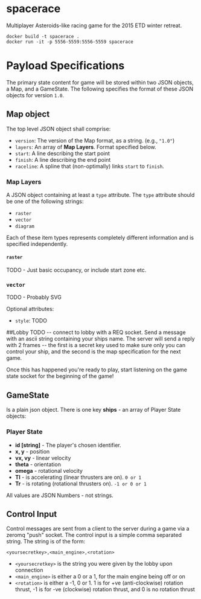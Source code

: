 # spacerace

Multiplayer Asteroids-like racing game for the 2015 ETD winter retreat.

    docker build -t spacerace .
    docker run -it -p 5556-5559:5556-5559 spacerace 

# Payload Specifications

The primary state content for game will be stored within two JSON objects, a Map, and 
a GameState. The following specifies the format of these JSON objects for version `1.0`.

## Map object

The top level JSON object shall comprise:
- `version`: The version of the Map format, as a string. (e.g., `"1.0"`)
- `layers`: An array of **Map Layers**. Format specified below.
- `start`: A line describing the start point
- `finish`: A line describing the end point
- `raceline`: A spline that (non-optimally) links `start` to `finish`. 


### Map Layers

A JSON object containing at least a `type` attribute. The `type`
attribute should be one of the following strings:

- `raster`
- `vector`
- `diagram`

Each of these item types represents completely different information
and is specified independently.

#### `raster`

TODO - Just basic occupancy, or include start zone etc.

### `vector`

TODO - Probably SVG

Optional attributes:
- `style`: TODO


##Lobby
TODO -- connect to lobby with a REQ socket. Send a message with an ascii string
containing your ships name. The server will send a reply with 2 frames -- the
first is a secret key used to make sure only you can control your ship, and the
second is the map specification for the next game.

Once this has happened you're ready to play, start listening on the game state
socket for the beginning of the game!

## GameState

Is a plain json object. There is one key **ships** - an array of 
Player State objects:

### Player State

- **id [string]** - The player's chosen identifier.
- **x, y** - position
- **vx, vy** - linear velocity
- **theta** - orientation
- **omega** - rotational velocity
- **Tl** - is accelerating (linear thrusters are on). `0 or 1`
- **Tr** - is rotating (rotational thrusters on). `-1 or 0 or 1`

All values are JSON Numbers - not strings.


## Control Input

Control messages are sent from a client to the server during a game via a
zeromq "push" socket. The control input is a simple comma separated string.
The string is of the form:

    <yoursecretkey>,<main_engine>,<rotation>


- `<yoursecretkey>` is the string you were given by the lobby upon connection
- `<main_engine>` is either a 0 or a 1, for the main engine being off or on
- `<rotation>` is either a -1, 0 or 1. 1 is for +ve (anti-clockwise) rotation
thrust, -1 is for -ve (clockwise) rotation thrust, and 0 is no rotation thrust



